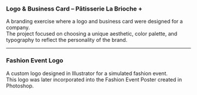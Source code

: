 ### Logo & Business Card – Pâtisserie La Brioche +
A branding exercise where a logo and business card were designed for a company.  
The project focused on choosing a unique aesthetic, color palette, and typography to reflect the personality of the brand.  

---

### Fashion Event Logo
A custom logo designed in Illustrator for a simulated fashion event.  
This logo was later incorporated into the Fashion Event Poster created in Photoshop.
